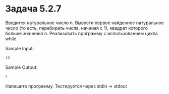 # Задача 5.2.7

Вводится натуральное число n. Вывести первое найденное натуральное число (то есть, перебирать числа, начиная с 1), квадрат которого больше значения n. Реализовать программу с использованием цикла while.

Sample Input:

```python
10
```

Sample Output:

```python
4
```

Напишите программу. Тестируется через stdin → stdout
